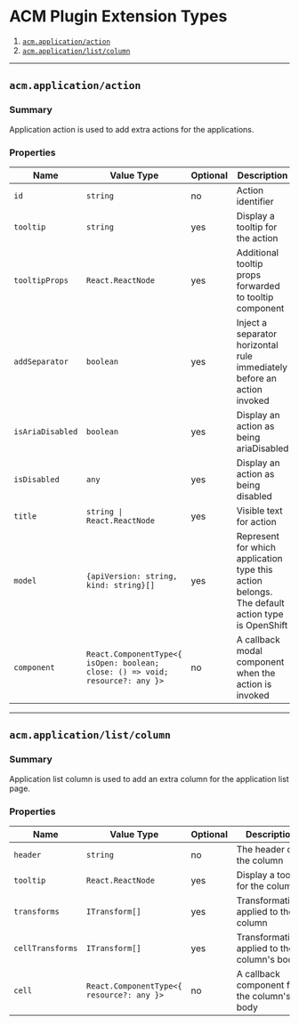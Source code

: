 # ACM Plugin Extension Types

1.  [`acm.application/action`](#acmapplicationaction)
2.  [`acm.application/list/column`](#acmapplicationlistcolumn)

---

## `acm.application/action`

### Summary

Application action is used to add extra actions for the applications.

### Properties

| Name             | Value Type                                                                    | Optional | Description                                                                                    |
| ---------------- | ----------------------------------------------------------------------------- | -------- | ---------------------------------------------------------------------------------------------- |
| `id`             | `string`                                                                      | no       | Action identifier                                                                              |
| `tooltip`        | `string`                                                                      | yes      | Display a tooltip for the action                                                               |
| `tooltipProps`   | `React.ReactNode`                                                             | yes      | Additional tooltip props forwarded to tooltip component                                        |
| `addSeparator`   | `boolean`                                                                     | yes      | Inject a separator horizontal rule immediately before an action invoked                        |
| `isAriaDisabled` | `boolean`                                                                     | yes      | Display an action as being ariaDisabled                                                        |
| `isDisabled`     | `any`                                                                         | yes      | Display an action as being disabled                                                            |
| `title`          | `string \| React.ReactNode`                                                   | yes      | Visible text for action                                                                        |
| `model`          | `{apiVersion: string, kind: string}[]`                                        | yes      | Represent for which application type this action belongs. The default action type is OpenShift |
| `component`      | `React.ComponentType<{ isOpen: boolean; close: () => void; resource?: any }>` | no       | A callback modal component when the action is invoked                                          |

---

## `acm.application/list/column`

### Summary

Application list column is used to add an extra column for the application list page.

### Properties

| Name             | Value Type                                | Optional | Description                                  |
| ---------------- | ----------------------------------------- | -------- | -------------------------------------------- |
| `header`         | `string`                                  | no       | The header of the column                     |
| `tooltip`        | `React.ReactNode`                         | yes      | Display a tooltip for the column             |
| `transforms`     | `ITransform[]`                            | yes      | Transformations applied to the column        |
| `cellTransforms` | `ITransform[]`                            | yes      | Transformations applied to the column's body |
| `cell`           | `React.ComponentType<{ resource?: any }>` | no       | A callback component for the column's body   |

